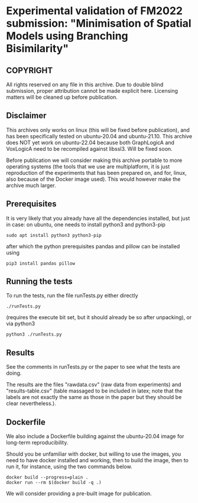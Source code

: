 # Experimental validation of FM2022 submission: "Minimisation of Spatial Models using Branching Bisimilarity"

## COPYRIGHT

All rights reserved on any file in this archive. Due to double blind submission,
proper attribution cannot be made explicit here. Licensing matters will be
cleaned up before publication.

## Disclaimer

This archives only works on linux (this will be fixed before publication), and
has been specifically tested on ubuntu-20.04 and ubuntu-21.10. This archive does
NOT yet work on ubuntu-22.04 because both GraphLogicA and VoxLogicA need to be
recompiled against libssl3. Will be fixed soon.

Before publication we will consider making this archive portable to more
operating systems (the tools that we use are multiplatform, it is just
reproduction of the experiments that has been prepared on, and for, linux, also
because of the Docker image used). This would however make the archive much
larger.

## Prerequisites

It is very likely that you already have all the dependencies installed, but just in
case: on ubuntu, one needs to install python3 and python3-pip

    sudo apt install python3 python3-pip 
    
after which the python prerequisites pandas and pillow can be installed using 

    pip3 install pandas pillow

## Running the tests

To run the tests, run the file runTests.py either directly

    ./runTests.py

(requires the execute bit set, but it should already be so after unpacking), or
via python3

    python3 ./runTests.py

## Results

See the comments in runTests.py or the paper to see what the tests are doing. 

The results are the files "rawdata.csv" (raw data from experiments) and
"results-table.csv" (table massaged to be included in latex; note that the
labels are not exactly the same as those in the paper but they should be clear
nevertheless.).

## Dockerfile

We also include a Dockerfile building against the ubuntu-20.04 image for
long-term reproducibility. 

Should you be unfamiliar with docker, but willing to use the images, you need to
have docker installed and working, then to build the image, then to run it, for
instance, using the two commands below.

    docker build --progress=plain .
    docker run --rm $(docker build -q .)

We will consider providing a pre-built image for publication.
